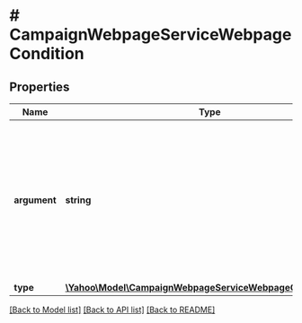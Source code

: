 # # CampaignWebpageServiceWebpageCondition

## Properties

Name | Type | Description | Notes
------------ | ------------- | ------------- | -------------
**argument** | **string** | &lt;div lang&#x3D;\&quot;ja\&quot;&gt;条件の設定値(正規表現の指定可)です。&lt;br&gt;このフィールドは、ADD時に必須となり、REMOVE時に無視されます。&lt;/div&gt;&lt;div lang&#x3D;\&quot;en\&quot;&gt;Value of rule setting. ∗ Can specify regular expression. &lt;br&gt; This field is required in ADD operation, and will be ignored in REMOVE operation.&lt;/div&gt; | [optional] 
**type** | [**\Yahoo\Model\CampaignWebpageServiceWebpageConditionType**](CampaignWebpageServiceWebpageConditionType.md) |  | [optional] 

[[Back to Model list]](../../README.md#documentation-for-models) [[Back to API list]](../../README.md#documentation-for-api-endpoints) [[Back to README]](../../README.md)


